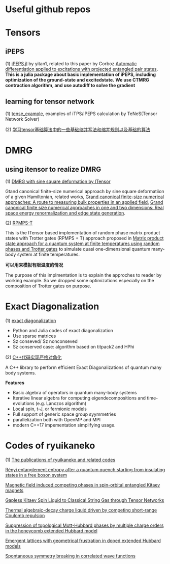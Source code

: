 # Useful github repos

# Tensors

## iPEPS

(1) [iPEPS.jl](https://github.com/yitan1/iPEPS.jl) by yitan1, related to this paper by Corboz
[Automatic differentiation applied to excitations with projected entangled pair states](https://scipost.org/SciPostPhys.12.1.006).
**This is a julia package about basic implementation of iPEPS, including optimization of the ground-state and excitedstate.**
**We use CTMRG contraction algorithm, and use autodiff to solve the gradient**


## learning for tensor network

(1) [tense_example](https://github.com/ryuikaneko/tenes_example), 
examples of iTPS/iPEPS calculation by TeNeS(Tensor Network Solver)

(2) [学习tensor基础算法中的一些基础缩并写法和缩并规则以及基础的算法](https://www.tensors.net/code)

# DMRG

## using itensor to realize DMRG

(1) [DMRG with sine square deformation by ITensor](https://github.com/ryuikaneko/ssd_dmrg_by_itensor)

Gtand canonical finite-size numerical approach by sine square deformatiion of a given Hamiltonian,
related works, [Grand canonical finite-size numerical approaches: A route to measuring bulk properties in an applied field](https://journals.aps.org/prb/abstract/10.1103/PhysRevB.86.041108),
[Grand canonical finite size numerical approaches in one and two dimensions: Real space energy renormalization and edge state generation](https://journals.aps.org/prb/abstract/10.1103/PhysRevB.87.115128).

(2) [RPMPS-T](https://github.com/ShimpeiGoto/RPMPS-T)

This is the ITensor based implementation of random phase matrix product states with Trotter gates (RPMPS + T)
approach proposed in [Matrix product state approach for a quantum system at finite temperatures using random phases and Trotter gates](https://journals.aps.org/prb/abstract/10.1103/PhysRevB.104.045133) 
to simulate quasi one-dimensional quantum many-body system at finite temperatures.

**可以用来模拟有限温度的情况**

The purpose of this implmentation is to explain the approches to reader by working example.
So we dropped some optimizations especially on the composition of Trotter gates on purpose.


# Exact Diagonalization

(1) [exact diagonalization](https://github.com/ryuikaneko/exact_diagonalization)

* Python and Julia codes of exact diagonalization
* Use sparse matrices
* Sz conseved/ Sz nonconseved
* Sz conserved case: algorithm based on titpack2 and HPhi
  
(2) [C++代码实现严格对角化](https://github.com/awietek/hydra)

A C++ library to perform efficient Exact Diagonalizations of quantum many body systems.

**Features**
* Basic algebra of operators in quantum many-body systems
* Iterative linear algebra for computing eigendecompositions and time-evolutions (e.g. Lanczos algorithm)
* Local spin, t-J, or fermionic models
* Full support of generic space group syymmetries
* parallelization both with OpenMP and MPI
* modern C++17 impementation simplifying usage.

# Codes of ryuikaneko

(1) [The publications of ryuikaneko and related codes](https://github.com/ryuikaneko/codes_for_my_publications)

[Rényi entanglement entropy after a quantum quench starting from insulating states in a free boson system](https://arxiv.org/abs/2207.08353)

[Magnetic field induced competing phases in spin-orbital entangled Kitaev magnets](https://journals.aps.org/prresearch/abstract/10.1103/PhysRevResearch.2.013014)

[Gapless Kitaev Spin Liquid to Classical String Gas through Tensor Networks](https://journals.aps.org/prl/abstract/10.1103/PhysRevLett.123.087203)

[Thermal algebraic-decay charge liquid driven by competing short-range Coulomb repulsion](https://journals.aps.org/prb/abstract/10.1103/PhysRevB.97.205125)

[Suppression of topological Mott-Hubbard phases by multiple charge orders in the honeycomb extended Hubbard model](https://journals.aps.org/prb/abstract/10.1103/PhysRevB.97.125142)

[Emergent lattices with geometrical frustration in doped extended Hubbard models](https://journals.aps.org/prb/abstract/10.1103/PhysRevB.94.195111)

[Spontaneous symmetry breaking in correlated wave functions](https://journals.aps.org/prb/abstract/10.1103/PhysRevB.93.125127)